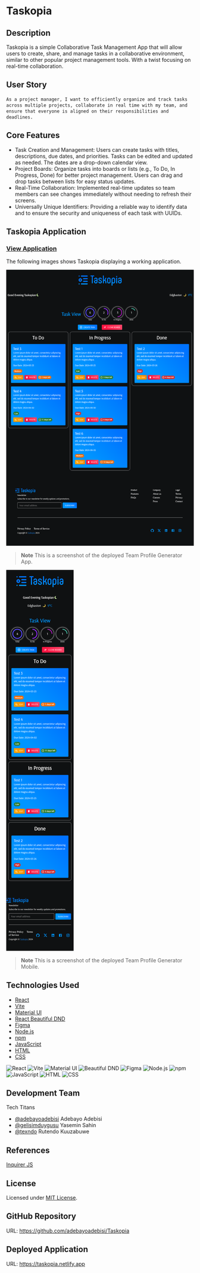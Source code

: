 # Taskopia

## Description
Taskopia is a simple Collaborative Task Management App that will allow users to create, share, and manage tasks in a collaborative environment, similar to other popular project management tools. With a twist focusing on real-time collaboration.

## User Story
```
As a project manager, I want to efficiently organize and track tasks across multiple projects, collaborate in real time with my team, and ensure that everyone is aligned on their responsibilities and deadlines.
```

## Core Features
- Task Creation and Management: Users can create tasks with titles, descriptions, due dates, and priorities. Tasks can be edited and updated as needed. The dates are a drop-down calendar view.
- Project Boards: Organize tasks into boards or lists (e.g., To Do, In Progress, Done) for better project management. Users can drag and drop tasks between lists for easy status updates.
- Real-Time Collaboration: Implemented real-time updates so team members can see changes immediately without needing to refresh their screens.
- Universally Unique Identifiers: Providing a reliable way to identify data and to ensure the security and uniqueness of each task with UUIDs.


## Taskopia Application
### [View Application](https://taskopia.netlify.app)

The following images shows Taskopia displaying a working application.

![Taskopia: Screenshot](./taskopia/src/assets/taskopia.netlify.app.png)

> **Note** This is a screenshot of the deployed Team Profile Generator App.

![Taskopia: Screenshot Mobile](./taskopia/src/assets/taskopia.netlify.app-mobile.png)

> **Note** This is a screenshot of the deployed Team Profile Generator Mobile.

## Technologies Used

- [React](https://www.npmjs.com/package/react)
- [Vite](https://vitejs.dev/guide/)
- [Material UI](https://mui.com/material-ui/)
- [React Beautiful DND](https://www.npmjs.com/package/react-beautiful-dnd)
- [Figma](https://www.figma.com/)
- [Node.js](https://nodejs.org/en/)
- [npm](https://www.npmjs.com/)
- [JavaScript](https://www.javascript.com/)
- [HTML](https://developer.mozilla.org/en-US/docs/Web/HTML)
- [CSS](https://www.w3schools.com/css/)

<div >
	<img width="40" src="https://user-images.githubusercontent.com/25181517/183897015-94a058a6-b86e-4e42-a37f-bf92061753e5.png" alt="React" title="React"/>
	<img width="40" src="https://github.com/marwin1991/profile-technology-icons/assets/62091613/b40892ef-efb8-4b0e-a6b5-d1cfc2f3fc35" alt="Vite" title="Vite"/>
	<img width="40" src="https://user-images.githubusercontent.com/25181517/189716630-fe6c084c-6c66-43af-aa49-64c8aea4a5c2.png" alt="Material UI" title="Material UI"/>
	<img width="40" src="https://user-images.githubusercontent.com/2182637/53611918-54c1ff80-3c24-11e9-9917-66ac3cef513d.png" alt="Beautiful DND" title="DND"/>
	<img width="40" src="https://user-images.githubusercontent.com/25181517/189715289-df3ee512-6eca-463f-a0f4-c10d94a06b2f.png" alt="Figma" title="Figma"/>
	<img width="40" src="https://user-images.githubusercontent.com/25181517/183568594-85e280a7-0d7e-4d1a-9028-c8c2209e073c.png" alt="Node.js" title="Node.js"/>
	<img width="40" src="https://user-images.githubusercontent.com/25181517/121401671-49102800-c959-11eb-9f6f-74d49a5e1774.png" alt="npm" title="npm"/>
	<img width="40" src="https://user-images.githubusercontent.com/25181517/117447155-6a868a00-af3d-11eb-9cfe-245df15c9f3f.png" alt="JavaScript" title="JavaScript"/>
	<img width="40" src="https://user-images.githubusercontent.com/25181517/192158954-f88b5814-d510-4564-b285-dff7d6400dad.png" alt="HTML" title="HTML"/>
	<img width="40" src="https://user-images.githubusercontent.com/25181517/183898674-75a4a1b1-f960-4ea9-abcb-637170a00a75.png" alt="CSS" title="CSS"/>
</div>

## Development Team
Tech Titans
- [@adebayoadebisi](https://github.com/adebayoadebisi) Adebayo Adebisi
- [@gelisimduygusu](https://github.com/gelisimduygusu) Yasemin Sahin
- [@texndo](https://github.com/texndo) Rutendo Kuuzabuwe 

## References
[Inquirer JS](https://www.npmjs.com/package/inquirer)

## License
Licensed under [MIT License](LICENSE.md).

## GitHub Repository
URL: https://github.com/adebayoadebisi/Taskopia

## Deployed Application
URL: https://taskopia.netlify.app
